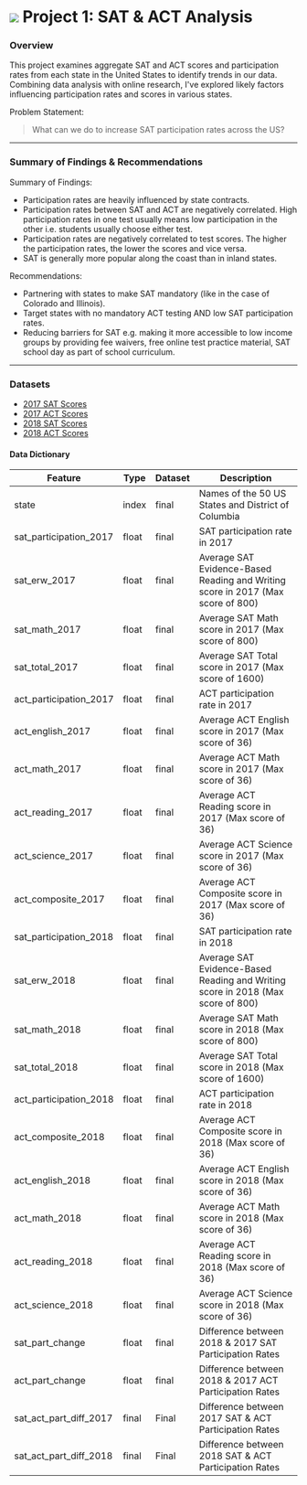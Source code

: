 # ![](https://ga-dash.s3.amazonaws.com/production/assets/logo-9f88ae6c9c3871690e33280fcf557f33.png) Project 1: SAT & ACT Analysis

### Overview

This project examines aggregate SAT and ACT scores and participation rates from each state in the United States to identify trends in our data. Combining data analysis with online research, I've explored likely factors influencing participation rates and scores in various states.

Problem Statement:
> What can we do to increase SAT participation rates across the US?

---

### Summary of Findings & Recommendations

Summary of Findings:
- Participation rates are heavily influenced by state contracts.
- Participation rates between SAT and ACT are negatively correlated. High participation rates in one test usually means low participation in the other i.e. students usually choose either test.
- Participation rates are negatively correlated to test scores. The higher the participation rates, the lower the scores and vice versa.
- SAT is generally more popular along the coast than in inland states.

Recommendations:
- Partnering with states to make SAT mandatory (like in the case of Colorado and Illinois).
- Target states with no mandatory ACT testing AND low SAT participation rates.
- Reducing barriers for SAT e.g. making it more accessible to low income groups by providing fee waivers, free online test practice material, SAT school day as part of school curriculum.

---

### Datasets

- [2017 SAT Scores](./data/sat_2017.csv)
- [2017 ACT Scores](./data/act_2017.csv)
- [2018 SAT Scores](./data/sat_2018.csv)
- [2018 ACT Scores](./data/act_2018_updated.csv)

#### Data Dictionary

|Feature|Type|Dataset|Description|
|---|---|---|---|
|state|index|final|Names of the 50 US States and District of Columbia| 
|sat_participation_2017|float|final|SAT participation rate in 2017| 
|sat_erw_2017|float|final|Average SAT Evidence-Based Reading and Writing score in 2017 (Max score of 800)| 
|sat_math_2017|float|final|Average SAT Math score in 2017 (Max score of 800)| 
|sat_total_2017|float|final|Average SAT Total score in 2017 (Max score of 1600)| 
|act_participation_2017|float|final|ACT participation rate in 2017| 
|act_english_2017|float|final|Average ACT English score in 2017 (Max score of 36)| 
|act_math_2017|float|final|Average ACT Math score in 2017 (Max score of 36)| 
|act_reading_2017|float|final|Average ACT Reading score in 2017 (Max score of 36)| 
|act_science_2017|float|final|Average ACT Science score in 2017 (Max score of 36)| 
|act_composite_2017|float|final|Average ACT Composite score in 2017 (Max score of 36)| 
|sat_participation_2018|float|final|SAT participation rate in 2018| 
|sat_erw_2018|float|final|Average SAT Evidence-Based Reading and Writing score in 2018 (Max score of 800)|
|sat_math_2018|float|final|Average SAT Math score in 2018 (Max score of 800)| 
|sat_total_2018|float|final|Average SAT Total score in 2018 (Max score of 1600)| 
|act_participation_2018|float|final|ACT participation rate in 2018|
|act_composite_2018|float|final|Average ACT Composite score in 2018 (Max score of 36)| 
|act_english_2018|float|final|Average ACT English score in 2018 (Max score of 36)| 
|act_math_2018|float|final|Average ACT Math score in 2018 (Max score of 36)| 
|act_reading_2018|float|final|Average ACT Reading score in 2018 (Max score of 36)| 
|act_science_2018|float|final|Average ACT Science score in 2018 (Max score of 36)| 
|sat_part_change|float|final|Difference between 2018 & 2017 SAT Participation Rates| 
|act_part_change|float|final|Difference between 2018 & 2017 ACT Participation Rates| 
|sat_act_part_diff_2017|final|Final|Difference between 2017 SAT & ACT Participation Rates| 
|sat_act_part_diff_2018|final|Final|Difference between 2018 SAT & ACT Participation Rates| 
